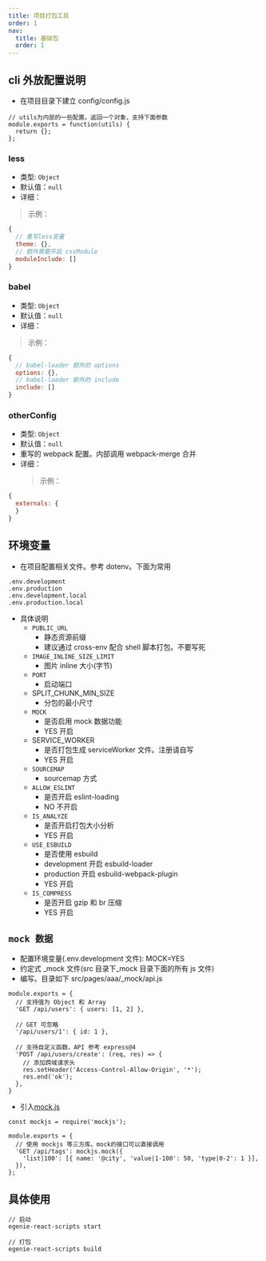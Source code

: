 ```yaml
---
title: 项目打包工具
order: 1
nav:
  title: 基础包
  order: 1
---
```


## cli 外放配置说明

- 在项目目录下建立 config/config.js

```
// utils为内部的一些配置。返回一个对象，支持下面参数
module.exports = function(utils) {
  return {};
};
```

### less

- 类型: `Object`
- 默认值：`null`
- 详细：

> 示例：

```js
{
  // 重写less变量
  theme: {},
  // 额外需要开启 cssModule
  moduleInclude: []
}
```

### babel

- 类型: `Object`
- 默认值：`null`
- 详细：

> 示例：

```js
{
  // babel-loader 额外的 options
  options: {},
  // babel-loader 额外的 include
  include: []
}
```

### otherConfig

- 类型: `Object`
- 默认值：`null`
- 重写的 webpack 配置。内部调用 webpack-merge 合并
- 详细：
  > 示例：

```js
{
  externals: {
  }
}
```

## 环境变量

- 在项目配置相关文件。参考 dotenv。下面为常用

```
.env.development
.env.production
.env.development.local
.env.production.local
```

- 具体说明
  - `PUBLIC_URL`
    - 静态资源前缀
    - 建议通过 cross-env 配合 shell 脚本打包。不要写死
  - `IMAGE_INLINE_SIZE_LIMIT`
    - 图片 inline 大小(字节)
  - `PORT`
    - 启动端口
  - SPLIT_CHUNK_MIN_SIZE
    - 分包的最小尺寸
  - `MOCK`
    - 是否启用 mock 数据功能
    - YES 开启
  - SERVICE_WORKER
    - 是否打包生成 serviceWorker 文件。注册请自写
    - YES 开启
  - `SOURCEMAP`
    - sourcemap 方式
  - `ALLOW_ESLINT`
    - 是否开启 eslint-loading
    - NO 不开启
  - `IS_ANALYZE`
    - 是否开启打包大小分析
    - YES 开启
  - `USE_ESBUILD`
    - 是否使用 esbuild
    - development 开启 esbuild-loader
    - production 开启 esbuild-webpack-plugin
    - YES 开启
  - `IS_COMPRESS`
    - 是否开启 gzip 和 br 压缩
    - YES 开启

## `mock 数据`

- 配置环境变量(.env.development 文件): MOCK=YES
- 约定式 \_mock 文件(src 目录下\_mock 目录下面的所有 js 文件)
- 编写。目录如下 src/pages/aaa/\_mock/api.js

```
module.exports = {
  // 支持值为 Object 和 Array
  'GET /api/users': { users: [1, 2] },

  // GET 可忽略
  '/api/users/1': { id: 1 },

  // 支持自定义函数，API 参考 express@4
  'POST /api/users/create': (req, res) => {
    // 添加跨域请求头
    res.setHeader('Access-Control-Allow-Origin', '*');
    res.end('ok');
  },
}
```

- 引入[mock.js](http://mockjs.com/examples.html)

```
const mockjs = require('mockjs');

module.exports = {
  // 使用 mockjs 等三方库。mock的接口可以直接调用
  'GET /api/tags': mockjs.mock({
    'list|100': [{ name: '@city', 'value|1-100': 50, 'type|0-2': 1 }],
  }),
};
```

## 具体使用

```
// 启动
egenie-react-scripts start

// 打包
egenie-react-scripts build
```

